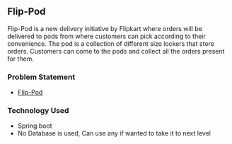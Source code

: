 ## Flip-Pod
Flip-Pod is a new delivery initiative by Flipkart where orders will be delivered to pods from where customers can pick according to their convenience. The pod is a collection of different size lockers that store orders. Customers can come to the pods and collect all the orders present for them.

### Problem Statement
- [Flip-Pod](./problems.pdf)

### Technology Used
- Spring boot
- No Database is used, Can use any if wanted to take it to next level
